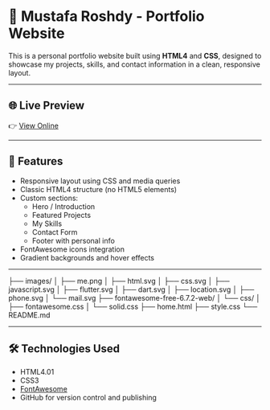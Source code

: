 # 💼 Mustafa Roshdy - Portfolio Website

This is a personal portfolio website built using **HTML4** and **CSS**, designed to showcase my projects, skills, and contact information in a clean, responsive layout.

---

## 🌐 Live Preview

👉 [View Online]((https://mustafa-roshdy.github.io/Portfolio/home.html))  

---

## 🚀 Features

- Responsive layout using CSS and media queries
- Classic HTML4 structure (no HTML5 elements)
- Custom sections:
  - Hero / Introduction
  - Featured Projects
  - My Skills
  - Contact Form
  - Footer with personal info
- FontAwesome icons integration
- Gradient backgrounds and hover effects

---

├── images/
│ ├── me.png
│ ├── html.svg
│ ├── css.svg
│ ├── javascript.svg
│ ├── flutter.svg
│ ├── dart.svg
│ ├── location.svg
│ ├── phone.svg
│ └── mail.svg
├── fontawesome-free-6.7.2-web/
│ └── css/
│ ├── fontawesome.css
│ └── solid.css
├── home.html
├── style.css
└── README.md


---

## 🛠️ Technologies Used

- HTML4.01
- CSS3
- [FontAwesome](https://fontawesome.com/)
- GitHub for version control and publishing


